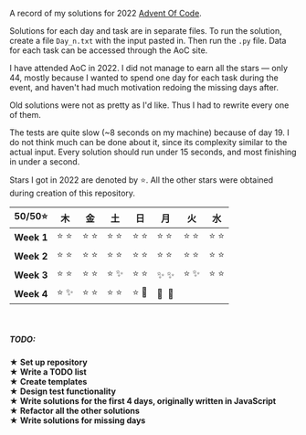 A record of my solutions for 2022 [Advent Of Code](https://adventofcode.com/2022 "AoC").

Solutions for each day and task are in separate files. To run the solution, create a file `Day_n.txt` with the input pasted in. Then run the `.py` file. Data for each task can be accessed through the AoC site.

I have attended AoC in 2022. I did not manage to earn all the stars — only 44, mostly because I wanted to spend one day for each task during the event, and haven't had much motivation redoing the missing days after.

Old solutions were not as pretty as I'd like. Thus I had to rewrite every one of them.

The tests are quite slow (~8 seconds on my machine) because of day 19. I do not think much can be done about it, since its complexity similar to the actual input. Every solution should run under 15 seconds, and most finishing in under a second.

Stars I got in 2022 are denoted by ⭐. All the other stars were obtained during creation of this repository.


|   50/50⭐ | 木 | 金 | 土 | 日 | 月 | 火 | 水 |
|:-----------|-------|-------|-------|-------|-------|-------|-------|
| **Week 1** |⭐&nbsp;⭐|⭐&nbsp;⭐|⭐&nbsp;⭐|⭐&nbsp;⭐|⭐&nbsp;⭐|⭐&nbsp;⭐|⭐&nbsp;⭐|
| **Week 2** |⭐&nbsp;⭐|⭐&nbsp;⭐|⭐&nbsp;⭐|⭐&nbsp;⭐|⭐&nbsp;⭐|⭐&nbsp;⭐|⭐&nbsp;⭐|
| **Week 3** |⭐&nbsp;⭐|⭐&nbsp;⭐|⭐&nbsp;✨|⭐&nbsp;⭐|✨&nbsp;✨|⭐&nbsp;✨|⭐&nbsp;⭐|
| **Week 4** |⭐&nbsp;✨|⭐&nbsp;⭐|⭐&nbsp;⭐|⭐&nbsp;🌟|🎄&nbsp;&nbsp;🎄|||

<br>

##### TODO:
  ★ **Set up repository**<br>
  ★ **Write a TODO list**<br>
  ★ **Create templates**<br>
  ★ **Design test functionality**<br>
  ★ **Write solutions for the first 4 days, originally written in JavaScript**<br>
  ★ **Refactor all the other solutions**<br>
  ★ **Write solutions for missing days**
